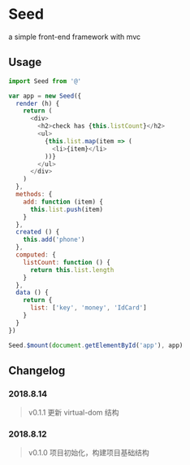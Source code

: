 # Seed
a simple front-end framework with mvc

## Usage
```js
import Seed from '@'

var app = new Seed({
  render (h) {
    return (
      <div>
        <h2>check has {this.listCount}</h2>
        <ul>
          {this.list.map(item => (
            <li>{item}</li>
          ))}
        </ul>
      </div>
    )
  },
  methods: {
    add: function (item) {
      this.list.push(item)
    }
  },
  created () {
    this.add('phone')
  },
  computed: {
    listCount: function () {
      return this.list.length
    }
  },
  data () {
    return {
      list: ['key', 'money', 'IdCard']
    }
  }
})

Seed.$mount(document.getElementById('app'), app)
```

## Changelog
### 2018.8.14
> v0.1.1 更新 virtual-dom 结构

### 2018.8.12
> v0.1.0 项目初始化，构建项目基础结构

